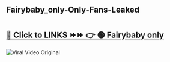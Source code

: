 
 ## Fairybaby_only-Only-Fans-Leaked

# <h2><a href="https://clipsfans.com/Fairybaby_only&ref=git">🔗 Click to LINKS ⏩⏩ 👉 🟢 Fairybaby only </a></h2>

<a href="https://clipsfans.com/Fairybaby_only&ref=git" rel="nofollow" data-target="animated-image.originalLink"><img src="https://i.ibb.co.com/xMMVF88/686577567.gif" alt="Viral Video Original" style="max-width: 100%; display: inline-block;" data-target="animated-image.originalImage"></a>

